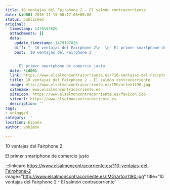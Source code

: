 ```yaml
---
title: 10 ventajas del Fairphone 2 - El salmón contracorriente
date: &id001 2016-11-15 08:17:06+00:00
status: published
original:
  timestamp: 1479197826
  attachments: []
  data:
    update_timestamp: 1479197826
    diff: "- 10 ventajas del Fairphone 2\n  \n- El primer smartphone de comercio justo"
    past: '10 ventajas del Fairphone 2


      El primer smartphone de comercio justo'
  date: *id001
  link: https://www.elsalmoncontracorriente.es/?10-ventajas-del-Fairphone-2
  title: 10 ventajas del Fairphone 2 - El salmón contracorriente
  image: http://www.elsalmoncontracorriente.es/IMG/arton1190.jpg
  sitename: www.elsalmoncontracorriente.es
  siteicon: https://www.elsalmoncontracorriente.es/favicon.ico
  siteurl: https://www.elsalmoncontracorriente.es
  description: ''
tags:
- untagged
category: ''
location: España
author: vokimon

---
```

10 ventajas del Fairphone 2

El primer smartphone de comercio justo

:::linkcard https://www.elsalmoncontracorriente.es/?10-ventajas-del-Fairphone-2 image="http://www.elsalmoncontracorriente.es/IMG/arton1190.jpg" title='10 ventajas del Fairphone 2 - El salmón contracorriente'


